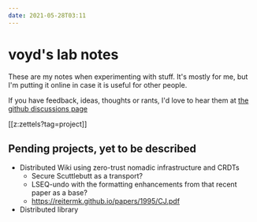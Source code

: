 ```yaml
---
date: 2021-05-28T03:11
---
```

# voyd's lab notes

These are my notes when experimenting with stuff.
It's mostly for me, but I'm putting it online in case it is useful for other people.

If you have feedback, ideas, thoughts or rants, I'd love to hear them at [the github discussions page](https://github.com/voidus/voidus.github.io/discussions)

[[z:zettels?tag=project]]

## Pending projects, yet to be described

- Distributed Wiki using zero-trust nomadic infrastructure and CRDTs
  - Secure Scuttlebutt as a transport?
  - LSEQ-undo with the formatting enhancements from that recent paper as a base?
  - https://reitermk.github.io/papers/1995/CJ.pdf
- Distributed library
